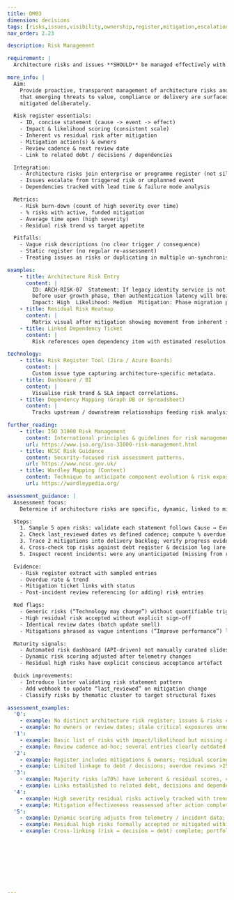 ```yaml
---
title: DM03
dimension: decisions
tags: [risks,issues,visibility,ownership,register,mitigation,escalation,governance,tracking,assurance]
nav_order: 2.23

description: Risk Management

requirement: |
  Architecture risks and issues **SHOULD** be managed effectively with the appropriate level of visibility and ownership.

more_info: |
  Aim:
    Provide proactive, transparent management of architecture risks and issues so
    that emerging threats to value, compliance or delivery are surfaced early and
    mitigated deliberately.

  Risk register essentials:
    - ID, concise statement (cause -> event -> effect)
    - Impact & likelihood scoring (consistent scale)
    - Inherent vs residual risk after mitigation
    - Mitigation action(s) & owners
    - Review cadence & next review date
    - Link to related debt / decisions / dependencies

  Integration:
    - Architecture risks join enterprise or programme register (not siloed)
    - Issues escalate from triggered risk or unplanned event
    - Dependencies tracked with lead time & failure mode analysis

  Metrics:
    - Risk burn-down (count of high severity over time)
    - % risks with active, funded mitigation
    - Average time open (high severity)
    - Residual risk trend vs target appetite

  Pitfalls:
    - Vague risk descriptions (no clear trigger / consequence)
    - Static register (no regular re-assessment)
    - Treating issues as risks or duplicating in multiple un-synchronised logs

examples: 
    - title: Architecture Risk Entry
      content: |
        ID: ARCH-RISK-07  Statement: If legacy identity service is not replaced
        before user growth phase, then authentication latency will breach SLA.
        Impact: High  Likelihood: Medium  Mitigation: Phase migration plan.
    - title: Residual Risk Heatmap
      content: |
        Matrix visual after mitigation showing movement from inherent scoring.
    - title: Linked Dependency Ticket
      content: |
        Risk references open dependency item with estimated resolution date.

technology:
    - title: Risk Register Tool (Jira / Azure Boards)
      content: |
        Custom issue type capturing architecture-specific metadata.
    - title: Dashboard / BI
      content: |
        Visualise risk trend & SLA impact correlations.
    - title: Dependency Mapping (Graph DB or Spreadsheet)
      content: |
        Tracks upstream / downstream relationships feeding risk analysis.

further_reading:
    - title: ISO 31000 Risk Management
      content: International principles & guidelines for risk management.
      url: https://www.iso.org/iso-31000-risk-management.html
    - title: NCSC Risk Guidance
      content: Security-focused risk assessment patterns.
      url: https://www.ncsc.gov.uk/
    - title: Wardley Mapping (Context)
      content: Technique to anticipate component evolution & risk exposure.
      url: https://wardleypedia.org/

assessment_guidance: |
  Assessment focus:
    Determine if architecture risks are specific, dynamic, linked to mitigations & decisions, and proportionally addressed.

  Steps:
    1. Sample 5 open risks: validate each statement follows Cause → Event → Impact clarity and has both inherent and residual scoring.
    2. Check last_reviewed dates vs defined cadence; compute % overdue.
    3. Trace 2 mitigations into delivery backlog; verify progress evidence & effectiveness reassessment.
    4. Cross-check top risks against debt register & decision log (are relationships captured?).
    5. Inspect recent incidents: were any unanticipated (missing from register) → indicates detection gap.

  Evidence:
    - Risk register extract with sampled entries
    - Overdue rate & trend
    - Mitigation ticket links with status
    - Post-incident review referencing (or adding) risk entries

  Red flags:
    - Generic risks (“Technology may change”) without quantifiable trigger
    - High residual risk accepted without explicit sign-off
    - Identical review dates (batch update smell)
    - Mitigations phrased as vague intentions (“Improve performance”) lacking actions

  Maturity signals:
    - Automated risk dashboard (API-driven) not manually curated slides
    - Dynamic risk scoring adjusted after telemetry changes
    - Residual high risks have explicit conscious acceptance artefact

  Quick improvements:
    - Introduce linter validating risk statement pattern
    - Add webhook to update “last_reviewed” on mitigation change
    - Classify risks by thematic cluster to target structural fixes

assessment_examples:
  '0':
    - example: No distinct architecture risk register; issues & risks conflated; vague entries ("technology may fail").
    - example: No owners or review dates; stale critical exposures unnoticed.
  '1':
    - example: Basic list of risks with impact/likelihood but missing mitigation detail & residual scoring.
    - example: Review cadence ad‑hoc; several entries clearly outdated.
  '2':
    - example: Register includes mitigations & owners; residual scoring inconsistent or absent for many.
    - example: Limited linkage to debt / decisions; overdue reviews >25%.
  '3':
    - example: Majority risks (≥70%) have inherent & residual scores, clear mitigation actions and next review dates.
    - example: Links established to related debt, decisions and dependencies; overdue <20%.
  '4':
    - example: High severity residual risks actively tracked with trend metrics; overdue reviews <10%.
    - example: Mitigation effectiveness reassessed after action completion; dashboard automated.
  '5':
    - example: Dynamic scoring adjusts from telemetry / incident data; predictive indicators feed register.
    - example: Residual high risks formally accepted or mitigated within defined SLA; overdue <5%.
    - example: Cross-linking (risk ↔ decision ↔ debt) complete; portfolio heatmaps drive strategic remediation.









---
```

